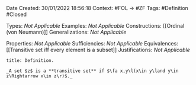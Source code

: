 <br />
<br />

Date Created: 30/01/2022 18:56:18
Context: #FOL $\to$ #ZF
Tags: #Definition #Closed 

Types: _Not Applicable_
Examples: _Not Applicable_
Constructions: [[Ordinal (von Neumann)]]
Generalizations: _Not Applicable_

Properties: _Not Applicable_
Sufficiencies: _Not Applicable_
Equivalences: [[Transitive set iff every element is a subset]]
Justifications: _Not Applicable_

``` ad-Definition
title: Definition.

_A set $z$ is a **transitive set** if $\fa x,y\l(x\in y\land y\in z\Rightarrow x\in z\r)$._

```
